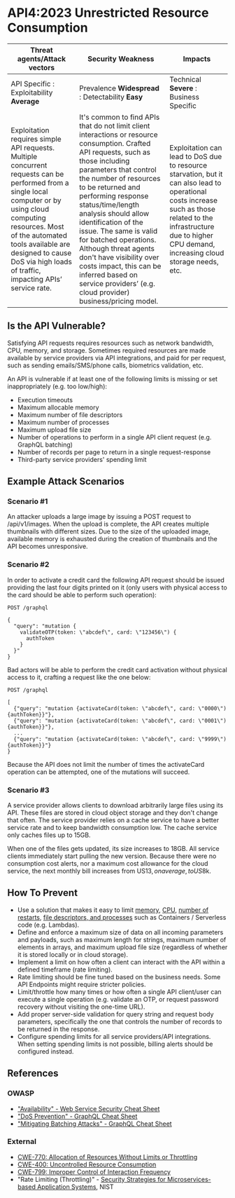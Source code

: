 API4:2023 Unrestricted Resource Consumption
===========================================

| Threat agents/Attack vectors | Security Weakness | Impacts |
| - | - | - |
| API Specific : Exploitability **Average** | Prevalence **Widespread** : Detectability **Easy** | Technical **Severe** : Business Specific |
| Exploitation requires simple API requests. Multiple concurrent requests can be performed from a single local computer or by using cloud computing resources. Most of the automated tools available are designed to cause DoS via high loads of traffic, impacting APIs’ service rate. | It's common to find APIs that do not limit client interactions or resource consumption. Crafted API requests, such as those including parameters that control the number of resources to be returned and performing response status/time/length analysis should allow identification of the issue. The same is valid for batched operations. Although threat agents don't have visibility over costs impact, this can be inferred based on service providers’ (e.g. cloud provider) business/pricing model. | Exploitation can lead to DoS due to resource starvation, but it can also lead to operational costs increase such as those related to the infrastructure due to higher CPU demand, increasing cloud storage needs, etc. |

## Is the API Vulnerable?

Satisfying API requests requires resources such as network bandwidth, CPU,
memory, and storage. Sometimes required resources are made available by service
providers via API integrations, and paid for per request, such as sending
emails/SMS/phone calls, biometrics validation, etc.

An API is vulnerable if at least one of the following limits is missing or set
inappropriately (e.g. too low/high):

* Execution timeouts
* Maximum allocable memory
* Maximum number of file descriptors
* Maximum number of processes
* Maximum upload file size
* Number of operations to perform in a single API client request (e.g. GraphQL
  batching)
* Number of records per page to return in a single request-response
* Third-party service providers' spending limit

## Example Attack Scenarios

### Scenario #1

An attacker uploads a large image by issuing a POST request to /api/v1/images.
When the upload is complete, the API creates multiple thumbnails with different
sizes. Due to the size of the uploaded image, available memory is exhausted
during the creation of thumbnails and the API becomes unresponsive.

### Scenario #2

In order to activate a credit card the following API request should be issued
providing the last four digits printed on it (only users with physical access
to the card should be able to perform such operation):

```
POST /graphql

{
  "query": "mutation {
    validateOTP(token: \"abcdef\", card: \"123456\") {
      authToken
    }
  }"
}
```

Bad actors will be able to perform the credit card activation without physical
access to it, crafting a request like the one below:

```
POST /graphql

[
  {"query": "mutation {activateCard(token: \"abcdef\", card: \"0000\") {authToken}}"},
  {"query": "mutation {activateCard(token: \"abcdef\", card: \"0001\") {authToken}}"},
  ...
  {"query": "mutation {activateCard(token: \"abcdef\", card: \"9999\") {authToken}}"}
}
```

Because the API does not limit the number of times the activateCard operation
can be attempted, one of the mutations will succeed.

### Scenario #3

A service provider allows clients to download arbitrarily large files using its
API. These files are stored in cloud object storage and they don't change that
often. The service provider relies on a cache service to have a better service
rate and to keep bandwidth consumption low. The cache service only caches files
up to 15GB.

When one of the files gets updated, its size increases to 18GB. All service
clients immediately start pulling the new version. Because there were no
consumption cost alerts, nor a maximum cost allowance for the cloud service,
the next monthly bill increases from US$13, on average, to US$8k.

## How To Prevent

* Use a solution that makes it easy to limit [memory][1],
  [CPU][2], [number of restarts][3], [file descriptors, and processes][4] such as Containers / Serverless code (e.g. Lambdas).
* Define and enforce a maximum size of data on all incoming parameters and
  payloads, such as maximum length for strings, maximum number of elements in
  arrays, and maximum upload file size (regardless of whether it is stored
  locally or in cloud storage).
* Implement a limit on how often a client can interact with the API within a
  defined timeframe (rate limiting).
* Rate limiting should be fine tuned based on the business needs. Some API
  Endpoints might require stricter policies.
* Limit/throttle how many times or how often a single API client/user can
  execute a single operation (e.g. validate an OTP, or request password
  recovery without visiting the one-time URL).
* Add proper server-side validation for query string and request body
  parameters, specifically the one that controls the number of records to be
  returned in the response.
* Configure spending limits for all service providers/API integrations. When
  setting spending limits is not possible, billing alerts should be configured
  instead.

## References

### OWASP

* ["Availability" - Web Service Security Cheat Sheet][5]
* ["DoS Prevention" - GraphQL Cheat Sheet][6]
* ["Mitigating Batching Attacks" - GraphQL Cheat Sheet][7]

### External

* [CWE-770: Allocation of Resources Without Limits or Throttling][8]
* [CWE-400: Uncontrolled Resource Consumption][9]
* [CWE-799: Improper Control of Interaction Frequency][10]
* "Rate Limiting (Throttling)" - [Security Strategies for Microservices-based
  Application Systems][11], NIST

[1]: https://docs.docker.com/config/containers/resource_constraints/#memory
[2]: https://docs.docker.com/config/containers/resource_constraints/#cpu
[3]: https://docs.docker.com/engine/reference/commandline/run/#restart
[4]: https://docs.docker.com/engine/reference/commandline/run/#ulimit
[5]: https://cheatsheetseries.owasp.org/cheatsheets/Web_Service_Security_Cheat_Sheet.html#availability
[6]: https://cheatsheetseries.owasp.org/cheatsheets/GraphQL_Cheat_Sheet.html#dos-prevention
[7]: https://cheatsheetseries.owasp.org/cheatsheets/GraphQL_Cheat_Sheet.html#mitigating-batching-attacks
[8]: https://cwe.mitre.org/data/definitions/770.html
[9]: https://cwe.mitre.org/data/definitions/400.html
[10]: https://cwe.mitre.org/data/definitions/799.html
[11]: https://nvlpubs.nist.gov/nistpubs/SpecialPublications/NIST.SP.800-204.pdf
